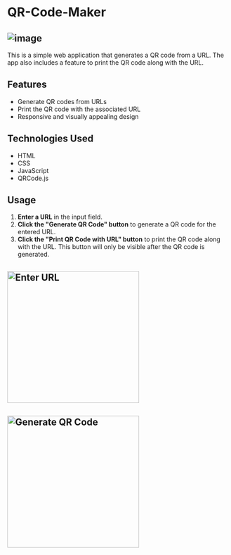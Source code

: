 # QR-Code-Maker

## ![image](https://github.com/user-attachments/assets/5b74bf73-bc6a-4730-b368-0cea124729b6)

This is a simple web application that generates a QR code from a URL. The app also includes a feature to print the QR code along with the URL. 

## Features

- Generate QR codes from URLs
- Print the QR code with the associated URL
- Responsive and visually appealing design

## Technologies Used

- HTML
- CSS
- JavaScript
- QRCode.js

## Usage


1. **Enter a URL** in the input field.
2. **Click the "Generate QR Code" button** to generate a QR code for the entered URL.
3. **Click the "Print QR Code with URL" button** to print the QR code along with the URL. This button will only be visible after the QR code is generated.


## <img src="https://github.com/user-attachments/assets/189d52e2-7102-41dc-b3b6-7434973d333c" alt="Enter URL" width="300" height="auto">
## <img src="https://github.com/user-attachments/assets/62458709-1e9b-4228-abda-7d92ffe49fb1" alt="Generate QR Code" width="300" height="auto">
   
